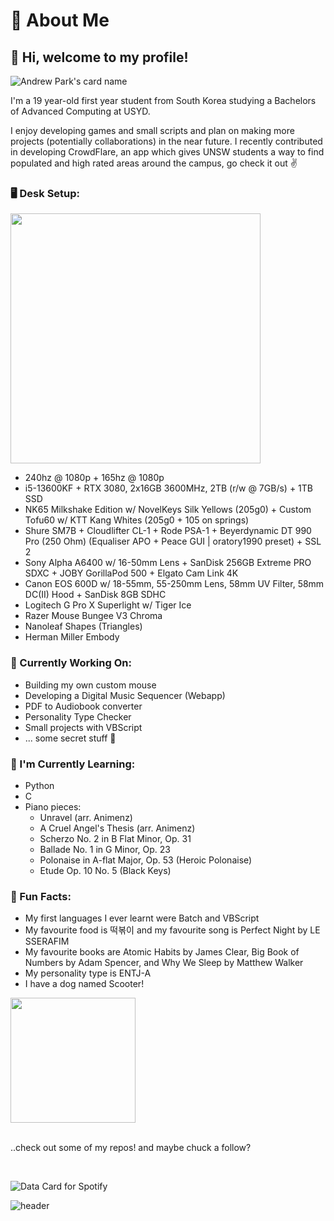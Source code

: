 <!--START_SECTION:waka-->
<!--END_SECTION:waka-->
<!--https://github.com/anmol098/waka-readme-stats?tab=readme-ov-file-->
<!--https://github.com/Platane/snk?tab=readme-ov-file-->

<!--
![header](https://capsule-render.vercel.app/api?type=soft&color=auto&height=300&section=header&text=capsule%20render&fontSize=90)
-->

# 🍒 About Me

## 👋 Hi, welcome to my profile!

<!--https://github.com/satyawikananda/cardivo-->
![Andrew Park's card name](https://cardivo.vercel.app/api?name=Andrew%20Park&description=hey%21%20check%20out%20some%20of%20the%20little%20projects%20I%27ve%20made%20%F0%9F%AB%A1&image=https://avatars.githubusercontent.com/u/40168823?v=4&backgroundColor=%23ecf0f1&instagram=andrew_parkk%20|%20&linkedin=andrewpark-%20|%20&github=aparkgh&pattern=ticTacToe&colorPattern=%23eaeaea&site=&disableAnimation=false)

I'm a 19 year-old first year student from South Korea studying a Bachelors of Advanced Computing at USYD.

I enjoy developing games and small scripts and plan on making more projects (potentially collaborations) in the near future. I recently contributed in developing CrowdFlare, an app which gives UNSW students a way to find populated and high rated areas around the campus, go check it out ✌️

<!--
![](https://komarev.com/ghpvc/?username=aparkgh&style=for-the-badge&color=blueviolet&abbreviated=true)


[![trophy](https://github-profile-trophy.vercel.app/?username=aparkgh)](https://github.com/ryo-ma/github-profile-trophy)
-->

### 🖥️ Desk Setup:
<img src="https://github.com/user-attachments/assets/def68e5e-1b2a-4a31-b265-12dda5326fa7" width="400"/>

- 240hz @ 1080p + 165hz @ 1080p
- i5-13600KF + RTX 3080, 2x16GB 3600MHz, 2TB (r/w @ 7GB/s) + 1TB SSD
- NK65 Milkshake Edition w/ NovelKeys Silk Yellows (205g0) + Custom Tofu60 w/ KTT Kang Whites (205g0 + 105 on springs)
- Shure SM7B + Cloudlifter CL-1 + Rode PSA-1 + Beyerdynamic DT 990 Pro (250 Ohm) (Equaliser APO + Peace GUI | oratory1990 preset) + SSL 2
- Sony Alpha A6400 w/ 16-50mm Lens + SanDisk 256GB Extreme PRO SDXC + JOBY GorillaPod 500 + Elgato Cam Link 4K
- Canon EOS 600D w/ 18-55mm, 55-250mm Lens, 58mm UV Filter, 58mm DC(II) Hood + SanDisk 8GB SDHC
- Logitech G Pro X Superlight w/ Tiger Ice
- Razer Mouse Bungee V3 Chroma
- Nanoleaf Shapes (Triangles)
- Herman Miller Embody

### 🚀 Currently Working On:
- Building my own custom mouse
- Developing a Digital Music Sequencer (Webapp)
- PDF to Audiobook converter
- Personality Type Checker
- Small projects with VBScript
- ... some secret stuff 👀

### 🌱 I'm Currently Learning:
- Python
- C
- Piano pieces:
  - Unravel (arr. Animenz)
  - A Cruel Angel's Thesis (arr. Animenz)
  - Scherzo No. 2 in B Flat Minor, Op. 31
  - Ballade No. 1 in G Minor, Op. 23
  - Polonaise in A-flat Major, Op. 53 (Heroic Polonaise)
  - Etude Op. 10 No. 5 (Black Keys)

### 🌟 Fun Facts:
- My first languages I ever learnt were Batch and VBScript
- My favourite food is 떡볶이 and my favourite song is Perfect Night by LE SSERAFIM
- My favourite books are Atomic Habits by James Clear, Big Book of Numbers by Adam Spencer, and Why We Sleep by Matthew Walker
- My personality type is ENTJ-A
- I have a dog named Scooter!

<img src="https://github.com/user-attachments/assets/2f746a7d-b8e9-4562-915c-eff3a04d566c" width="200"/>

</br>
</br>

..check out some of my repos! and maybe chuck a follow?

</br>


<!--https://github.com/magic-ike/spotify-data-card?tab=readme-ov-file-->
![Data Card for Spotify](https://data-card-for-spotify.herokuapp.com/api/card?user_id=229ll5brg0pwf57snpkikhd0r&show_border=1&hide_title=1)

![header](https://capsule-render.vercel.app/api?type=venom&color=auto&height=300&section=header&text=%20%3A%29&fontSize=50)
<!--
<picture>
  <source media="(prefers-color-scheme: dark)" srcset="github-snake-dark.svg" />
  <source media="(prefers-color-scheme: light)" srcset="github-snake.svg" />
  <img alt="github-snake" src="github-snake.svg" />
</picture>
-->
